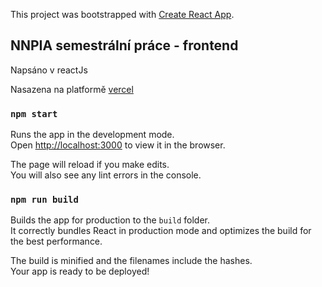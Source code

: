 This project was bootstrapped with [Create React App](https://github.com/facebook/create-react-app).

## NNPIA semestrální práce - frontend

Napsáno v reactJs

Nasazena na platformě [vercel](https://nnpia-karlik.now.sh/)

### `npm start`

Runs the app in the development mode.<br />
Open [http://localhost:3000](http://localhost:3000) to view it in the browser.

The page will reload if you make edits.<br />
You will also see any lint errors in the console.

### `npm run build`

Builds the app for production to the `build` folder.<br />
It correctly bundles React in production mode and optimizes the build for the best performance.

The build is minified and the filenames include the hashes.<br />
Your app is ready to be deployed!

